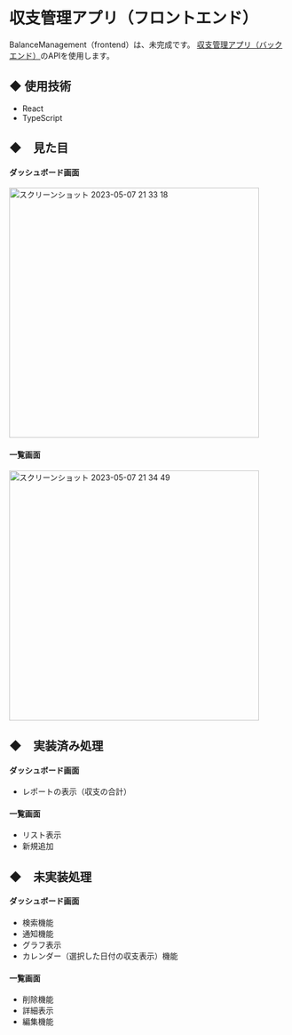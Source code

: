 # 収支管理アプリ（フロントエンド）
BalanceManagement（frontend）は、未完成です。
[収支管理アプリ（バックエンド）](https://github.com/sugama-satsuki/balance_management_backend)のAPIを使用します。

## ◆ 使用技術
- React
- TypeScript

## ◆　見た目
#### ダッシュボード画面
<img width="450" alt="スクリーンショット 2023-05-07 21 33 18" src="https://user-images.githubusercontent.com/46039732/236677891-04ee8375-8861-4864-8ebf-788c21d266ce.png">

#### 一覧画面
<img width="450" alt="スクリーンショット 2023-05-07 21 34 49" src="https://user-images.githubusercontent.com/46039732/236677947-a59d3dfa-8e0e-429d-9ff9-aef7fb7f7cdd.png">


## ◆　実装済み処理
#### ダッシュボード画面
- レポートの表示（収支の合計）
#### 一覧画面
- リスト表示
- 新規追加

## ◆　未実装処理
#### ダッシュボード画面
- 検索機能
- 通知機能
- グラフ表示
- カレンダー（選択した日付の収支表示）機能
#### 一覧画面
- 削除機能
- 詳細表示
- 編集機能

